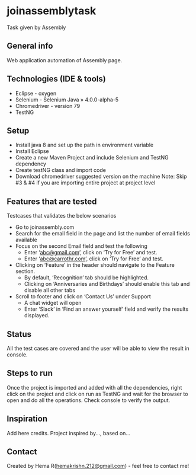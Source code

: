 # joinassemblytask
Task given by Assembly

## General info
Web application automation of Assembly page. 

## Technologies (IDE & tools)
* Eclipse - oxygen 
* Selenium - Selenium Java » 4.0.0-alpha-5
* Chromedriver - version 79
* TestNG


## Setup
* Install java 8 and set up the path in environment variable
* Install Eclipse
* Create a new Maven Project and include Selenium and TestNG dependency
* Create testNG class and import code
* Download chromedriver suggested version on the machine
Note: Skip #3 & #4 if you are importing entire project at project level

## Features that are tested
Testcases that validates the below scenarios
* Go to joinassembly.com
* Search for the email field in the page and list the number of email fields available
* Focus on the second Email field and test the following
   - Enter ‘abc@gmail.com’, click on ‘Try for Free’ and test.
   - Enter ‘abc@carrothr.com’, click on ‘Try for Free’ and test.
* Clicking on ‘Feature’ in the header should navigate to the Feature section.
   - By default, ‘Recognition’ tab should be highlighted.
   - Clicking on ‘Anniversaries and Birthdays’ should enable this tab and disable all other tabs
* Scroll to footer and click on ‘Contact Us’ under Support
   - A chat widget will open
   - Enter ‘Slack’ in ‘Find an answer yourself’ field and verify the results displayed.


## Status
All the test cases are covered and the user will be able to view the result in console.

## Steps to run
Once the project is imported and added with all the dependencies, right click on the project and click on run as TestNG and wait for 
the browser to open and do all the operations. Check console to verify the output. 

## Inspiration
Add here credits. Project inspired by..., based on...

## Contact
Created by Hema R(hemakrishn.212@gmail.com) - feel free to contact me!
